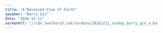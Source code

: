 ```yaml
---
title: "A Balanced View of Faith"
speaker: "Barry Gin"
date: "2016-12-11"
sermonUrl: "//cdn.lwechurch.com/sermons/20161211_sunday_barry_gin_a_balanced_view_of_faith.mp3"
---
```

